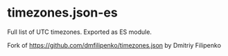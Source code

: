 # timezones.json-es

Full list of UTC timezones.
Exported as ES module.

Fork of https://github.com/dmfilipenko/timezones.json by Dmitriy Filipenko
